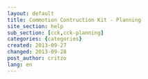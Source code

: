 ```yaml
---
layout: default
title: Commotion Contruction Kit - Planning
site_section: help
sub_section: [cck,cck-planning]
categories: {categories}
created: 2013-09-27
changed: 2013-09-28
post_author: critzo
lang: en
---
```

 
